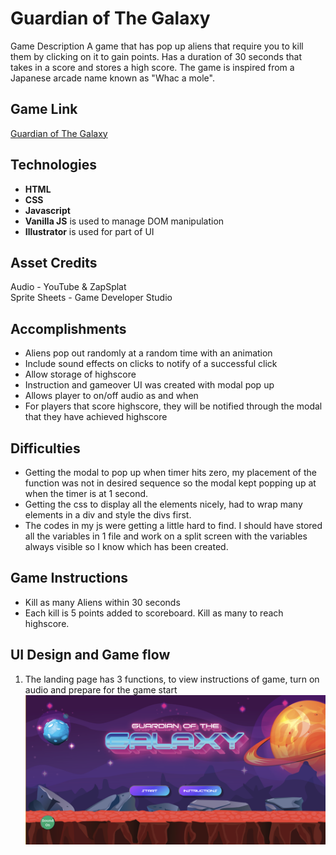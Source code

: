 # Guardian of The Galaxy
Game Description
A game that has pop up aliens that require you to kill them by clicking on it to gain points. Has a duration of 30 seconds that takes in a score and stores a high score. The game is inspired from a Japanese arcade name known as "Whac a mole".


## Game Link
<a href="https://faithchan.github.io/guardianofthegalaxy/">Guardian of The Galaxy</a>


## Technologies
* **HTML**
* **CSS**
* **Javascript**
* **Vanilla JS** is used to manage DOM manipulation 
* **Illustrator** is used for part of UI

## Asset Credits
Audio - YouTube & ZapSplat <br>
Sprite Sheets - Game Developer Studio

## Accomplishments
* Aliens pop out randomly at a random time with an animation
* Include sound effects on clicks to notify of a successful click
* Allow storage of highscore
* Instruction and gameover UI was created with modal pop up
* Allows player to on/off audio as and when
* For players that score highscore, they will be notified through the modal that they have achieved highscore

## Difficulties 
* Getting the modal to pop up when timer hits zero, my placement of the function was not in desired sequence so the modal kept popping up at when the timer is at 1 second.
* Getting the css to display all the elements nicely, had to wrap many elements in a div and style the divs first.
* The codes in my js were getting a little hard to find. I should have stored all the variables in 1 file and work on a split screen with the variables always visible so I know which has been created.

## Game Instructions
* Kill as many Aliens within 30 seconds
* Each kill is 5 points added to scoreboard. Kill as many to reach highscore.

## UI Design and Game flow
1. The landing page has 3 functions, to view instructions of game, turn on audio and prepare for the game start <br>
<img src="images/UI1.png" width="500px"/><br>








